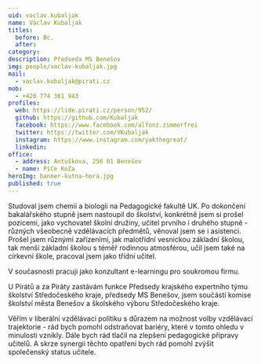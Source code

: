 ```yaml
---
uid: vaclav.kubaljak
name: Václav Kubaljak
titles:
  before: Bc.
  after: 
category:
description: Předseda MS Benešov
img: people/vaclav-kubaljak.jpg
mail: 
  - vaclav.kubaljak@pirati.cz
mob:
  - +420 774 361 943
profiles:
  web: https://lide.pirati.cz/person/952/
  github: https://github.com/Kubaljak
  facebook: https://www.facebook.com/alfonz.zimmerfrei
  twitter: https://twitter.com/VKubaljak
  instagram: https://www.instagram.com/yakthegreat/
  linkedin:
office:
  - address: Antuškova, 256 01 Benešov
  - name: PiCe KoZa
heroImg: banner-kutna-hora.jpg
published: true
---
```

Studoval jsem chemii a biologii na Pedagogické fakultě UK. Po dokončení bakalářského stupně jsem nastoupil do školství, konkrétně jsem si prošel pozicemi, jako vychovatel školní družiny, učitel prvního i druhého stupně - různých všeobecně vzdělávacích předmětů, věnoval jsem se i asistenci. Prošel jsem různými zařízeními, jak malotřídní vesnickou základní školou, tak menší základní školou s téměř rodinnou atmosférou, učil jsem také na církevní škole, pracoval jsem jako třídní učitel.

V současnosti pracuji jako konzultant e-learningu pro soukromou firmu.

U Pirátů a za Piráty zastávám funkce Předsedy krajského expertního týmu školství Středočeského kraje, předsedy MS Benešov, jsem součástí komise školství města Benešov a školského výboru Středočeského kraje.

Věřím v liberální vzdělávací politiku s důrazem na možnost volby vzdělávací trajektorie - rád bych pomohl odstraňovat bariéry, které v tomto ohledu v minulosti vznikly. Dále bych rád tlačil na zlepšení pedagogické přípravy učitelů. A skrze synergii těchto opatření bych rád pomohl zvýšit společenský status učitele.